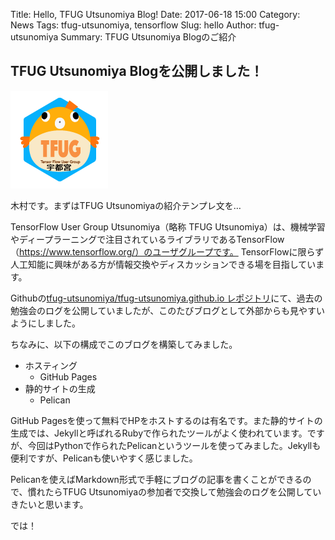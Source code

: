 Title: Hello, TFUG Utsunomiya Blog!
Date: 2017-06-18 15:00
Category: News
Tags: tfug-utsunomiya, tensorflow
Slug: hello
Author: tfug-utsunomiya
Summary: TFUG Utsunomiya Blogのご紹介

## TFUG Utsunomiya Blogを公開しました！

![tfug-utsunomiya-logo](/images/tfug-utsunomiya-icon.png)

木村です。まずはTFUG Utsunomiyaの紹介テンプレ文を…

TensorFlow User Group Utsunomiya（略称 TFUG Utsunomiya）は、機械学習やディープラーニングで注目されているライブラリであるTensorFlow（https://www.tensorflow.org/）のユーザグループです。 TensorFlowに限らず人工知能に興味がある方が情報交換やディスカッションできる場を目指しています。

Githubの[tfug-utsunomiya/tfug-utsunomiya.github.io レポジトリ](https://github.com/tfug-utsunomiya/tfug-utsunomiya.github.io)にて、過去の勉強会のログを公開していましたが、このたびブログとして外部からも見やすいようにしました。

ちなみに、以下の構成でこのブログを構築してみました。

* ホスティング
    * GitHub Pages
* 静的サイトの生成
    * Pelican

GitHub Pagesを使って無料でHPをホストするのは有名です。また静的サイトの生成では、Jekyllと呼ばれるRubyで作られたツールがよく使われています。ですが、今回はPythonで作られたPelicanというツールを使ってみました。Jekyllも便利ですが、Pelicanも使いやすく感じました。

Pelicanを使えばMarkdown形式で手軽にブログの記事を書くことができるので、慣れたらTFUG Utsunomiyaの参加者で交換して勉強会のログを公開していきたいと思います。

では！
